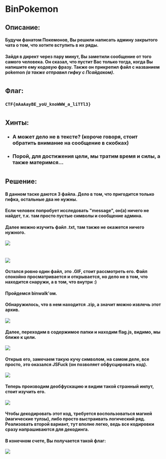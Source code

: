 # **BinPokemon**

## **Описание:**
#### Будучи фанатом Покемонов, Вы решили написать админу закрытого чата о том, что хотите вступить в их ряды.
#### Зайдя в директ через пару минут, Вы заметили сообщение от того самого человека. Он сказал, что пустит Вас только тогда, когда Вы напишите ему кодовую фразу. Также он прикрепил файл с названием **pokemon** *(а также отправил гифку с Псайдаком)*.
# 
## **Флаг:**
### `CTF{mAaAayBE_yoU_knoWWW_a_liTTl3}`
# 
## **Хинты:**
* ### А может дело не в тексте? (короче говоря, стоит обратить внимание на сообщение в скобках)
* ### Порой, для достижения цели, мы тратим время и силы, а также **материмся**...
# 
## **Решение:**
#### В данном таске даются **3 файла**. Дело в том, что пригодится только **гифка**, остальные два не нужны.
#### Если человек попробует исследовать "**message**", он(а) ничего не найдет, т.к. там просто пустые символы и сообщение **админа**.
#### Далее можно изучить файл **.txt**, там также не окажется ничего нужного.
![](https://i.imgur.com/CKWdKfc.jpg)
# 
![](https://i.imgur.com/NBqwu42.jpg)
#### Остался ровно один файл, это **.GIF**, стоит рассмотреть его. Файл спокойно просматривается и открывается, но дело не в том, что находится снаружи, а в том, что **внутри** :)
#### Пройдемся **binwalk**'ом. 
#### Обнаружилось, что в нем находится **.zip**, а значит можно извлечь этот архив.
![](https://i.imgur.com/wYVfZ5n.jpg)
#### Далее, переходим в содержимое папки и находим **flag.js**, видимо, мы ближе к цели.
![](https://i.imgur.com/1ZY4D4C.jpg)
#### Открыв его, замечаем такую кучу символом, на самом деле, все просто, это оказался **JSFuck** (он позволяет обфусцировать код).
![](https://i.imgur.com/cHpp3WR.jpg)
#### Теперь производим **деобфускацию** и видим такой странный **инпут**, стоит изучить его.
![](https://i.imgur.com/asv4WI6.jpg)
#### Чтобы декодировать этот код, требуется воспользоваться **магией** (магические тулзы), либо просто выстраивать логический ряд. Реализовать второй вариант, тут вполне легко, ведь все кодировки сразу напрашиваются для декодинга.
#### В конечном счете, Вы получается такой **флаг**:
![](https://i.imgur.com/wpZcCST.jpg)